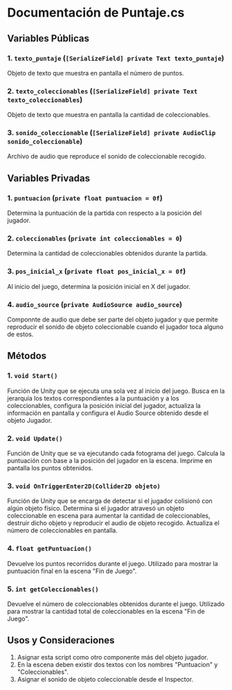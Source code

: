 # Documentación de Puntaje.cs

## Variables Públicas
### 1. `texto_puntaje` (`[SerializeField] private Text texto_puntaje`)
Objeto de texto que muestra en pantalla el número de puntos.

### 2. `texto_coleccionables` (`[SerializeField] private Text texto_coleccionables`)
Objeto de texto que muestra en pantalla la cantidad de coleccionables.

### 3. `sonido_coleccionable` (`[SerializeField] private AudioClip sonido_coleccionable`)
Archivo de audio que reproduce el sonido de coleccionable recogido.

## Variables Privadas
### 1. `puntuacion` (`private float puntuacion = 0f`)
Determina la puntuación de la partida con respecto a la posición del jugador.

### 2. `coleccionables` (`private int coleccionables = 0`)
Determina la cantidad de coleccionables obtenidos durante la partida.

### 3. `pos_inicial_x` (`private float pos_inicial_x = 0f`)
Al inicio del juego, determina la posición inicial en X del jugador.

### 4. `audio_source` (`private AudioSource audio_source`)
Componnte de audio que debe ser parte del objeto jugador y que permite reproducir el sonido de objeto coleccionable cuando el jugador toca alguno de estos.

## Métodos

### 1. `void Start()`
Función de Unity que se ejecuta una sola vez al inicio del juego. Busca en la jerarquía los textos correspondientes a la puntuación y a los coleccionables, configura la posición inicial del jugador, actualiza la información en pantalla y configura el Audio Source obtenido desde el objeto Jugador.

### 2. `void Update()`
Función de Unity que se va ejecutando cada fotograma del juego. Calcula la puntuación con base a la posición del jugador en la escena. Imprime en pantalla los puntos obtenidos.

### 3. `void OnTriggerEnter2D(Collider2D objeto)`
Función de Unity que se encarga de detectar si el jugador colisionó con algún objeto físico. Determina si el jugador atravesó un objeto coleccionable en escena para aumentar la cantidad de coleccionables, destruir dicho objeto y reproducir el audio de objeto recogido. Actualiza el número de coleccionables en pantalla.

### 4. `float getPuntuacion()`
Devuelve los puntos recorridos durante el juego. Utilizado para mostrar la puntuación final en la escena "Fin de Juego".

### 5. `int getColeccionables()`
Devuelve el número de coleccionables obtenidos durante el juego. Utilizado para mostrar la cantidad total de coleccionables en la escena "Fin de Juego".

## Usos y Consideraciones
1. Asignar esta script como otro componente más del objeto jugador.
2. En la escena deben existir dos textos con los nombres "Puntuacion" y "Coleccionables".
3. Asignar el sonido de objeto coleccionable desde el Inspector.
